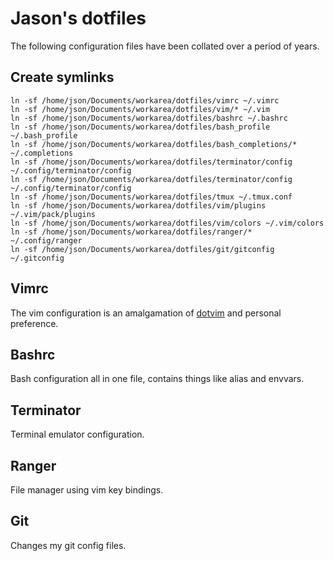 # Jason's dotfiles
The following configuration files have been collated over a period of years.

## Create symlinks
```
ln -sf /home/json/Documents/workarea/dotfiles/vimrc ~/.vimrc
ln -sf /home/json/Documents/workarea/dotfiles/vim/* ~/.vim
ln -sf /home/json/Documents/workarea/dotfiles/bashrc ~/.bashrc
ln -sf /home/json/Documents/workarea/dotfiles/bash_profile ~/.bash_profile
ln -sf /home/json/Documents/workarea/dotfiles/bash_completions/* ~/.completions
ln -sf /home/json/Documents/workarea/dotfiles/terminator/config ~/.config/terminator/config
ln -sf /home/json/Documents/workarea/dotfiles/terminator/config ~/.config/terminator/config
ln -sf /home/json/Documents/workarea/dotfiles/tmux ~/.tmux.conf
ln -sf /home/json/Documents/workarea/dotfiles/vim/plugins ~/.vim/pack/plugins
ln -sf /home/json/Documents/workarea/dotfiles/vim/colors ~/.vim/colors
ln -sf /home/json/Documents/workarea/dotfiles/ranger/* ~/.config/ranger
ln -sf /home/json/Documents/workarea/dotfiles/git/gitconfig ~/.gitconfig
```

## Vimrc
The vim configuration is an amalgamation of [dotvim](https://github.com/itscram/dotvim) and personal preference.

## Bashrc
Bash configuration all in one file, contains things like alias and envvars.

## Terminator
Terminal emulator configuration.

## Ranger
File manager using vim key bindings.

## Git
Changes my git config files.
